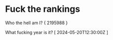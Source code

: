# Fuck the rankings

Who the hell am I?
{ 2195988 }

What fucking year is it?
[ 2024-05-20T12:30:00Z ]
